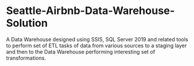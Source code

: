 # Seattle-Airbnb-Data-Warehouse-Solution
A Data Warehouse designed using SSIS, SQL Server 2019 and related tools to perform set of ETL tasks of data from various sources to a staging layer and then to the Data Warehouse performing interesting set of transformations.
